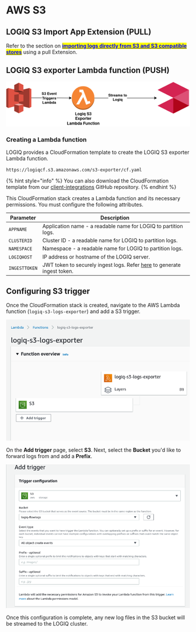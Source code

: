 # AWS S3

## LOGIQ S3 Import App Extension (PULL)

Refer to the section on [<mark style="color:blue;">**importing logs directly from S3 and S3 compatible stores**</mark>](../object-store-s3-compatible.md) using a pull Extension.

## LOGIQ S3 exporter Lambda function (PUSH)



![](<../../.gitbook/assets/flash-high-level-s3 (1).png>)

### Creating a Lambda function

LOGIQ provides a CloudFormation template to create the LOGIQ S3 exporter Lambda function.&#x20;

```
https://logiqcf.s3.amazonaws.com/s3-exporter/cf.yaml
```

{% hint style="info" %}
You can also download the CloudFormation template from our [client-integrations](https://bitbucket.org/logiqcloud/client-integrations/src/master/cloudwatch-exporter/) GitHub repository.
{% endhint %}

This CloudFormation stack creates a Lambda function and its necessary permissions. You must configure the following attributes.

| Parameter     | Description                                                                                                                                     |
| ------------- | ----------------------------------------------------------------------------------------------------------------------------------------------- |
| `APPNAME`     | Application name - a readable name for LOGIQ to partition logs.                                                                                 |
| `CLUSTERID`   | Cluster ID - a readable name for LOGIQ to partition logs.                                                                                       |
| `NAMESPACE`   | Namespace - a readable name for LOGIQ to partition logs.                                                                                        |
| `LOGIQHOST`   | IP address or hostname of the LOGIQ server.                                                                                                     |
| `INGESTTOKEN` | JWT token to securely ingest logs. Refer [here](../overview/generating-a-secure-ingest-token.md#generating-using-ui) to generate ingest token.  |

## Configuring S3 trigger

Once the CloudFormation stack is created, navigate to the AWS Lambda function (`logiq-s3-logs-exporter`) and add a S3 trigger.&#x20;

![](<../../.gitbook/assets/Screenshot 2021-11-09 at 21-47-48 logiq-s3-logs-exporter - Lambda.png>)

On the **Add trigger** page, select **S3**. Next, select the **Bucket** you'd like to forward logs from and add a **Prefix**.

![](<../../.gitbook/assets/Screenshot 2021-11-09 at 21-46-40 Lambda.png>)

Once this configuration is complete, any new log files in the S3 bucket will be streamed to the LOGIQ cluster.
